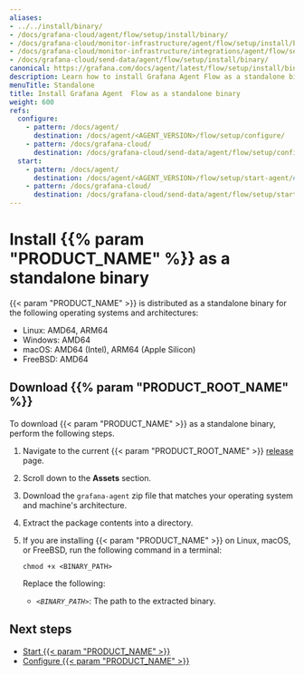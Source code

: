 ```yaml
---
aliases:
- ../../install/binary/
- /docs/grafana-cloud/agent/flow/setup/install/binary/
- /docs/grafana-cloud/monitor-infrastructure/agent/flow/setup/install/binary/
- /docs/grafana-cloud/monitor-infrastructure/integrations/agent/flow/setup/install/binary/
- /docs/grafana-cloud/send-data/agent/flow/setup/install/binary/
canonical: https://grafana.com/docs/agent/latest/flow/setup/install/binary/
description: Learn how to install Grafana Agent Flow as a standalone binary
menuTitle: Standalone
title: Install Grafana Agent  Flow as a standalone binary
weight: 600
refs:
  configure:
    - pattern: /docs/agent/
      destination: /docs/agent/<AGENT_VERSION>/flow/setup/configure/
    - pattern: /docs/grafana-cloud/
      destination: /docs/grafana-cloud/send-data/agent/flow/setup/configure/
  start:
    - pattern: /docs/agent/
      destination: /docs/agent/<AGENT_VERSION>/flow/setup/start-agent/#standalone-binary
    - pattern: /docs/grafana-cloud/
      destination: /docs/grafana-cloud/send-data/agent/flow/setup/start-agent/#standalone-binary
---
```


# Install {{% param "PRODUCT_NAME" %}} as a standalone binary

{{< param "PRODUCT_NAME" >}} is distributed as a standalone binary for the following operating systems and architectures:

* Linux: AMD64, ARM64
* Windows: AMD64
* macOS: AMD64 (Intel), ARM64 (Apple Silicon)
* FreeBSD: AMD64

## Download {{% param "PRODUCT_ROOT_NAME" %}}

To download {{< param "PRODUCT_NAME" >}} as a standalone binary, perform the following steps.

1. Navigate to the current {{< param "PRODUCT_ROOT_NAME" >}} [release](https://github.com/grafana/agent/releases) page.

1. Scroll down to the **Assets** section.

1. Download the `grafana-agent` zip file that matches your operating system and machine's architecture.

1. Extract the package contents into a directory.

1. If you are installing {{< param "PRODUCT_NAME" >}} on Linux, macOS, or FreeBSD, run the following command in a terminal:

   ```shell
   chmod +x <BINARY_PATH>
   ```

   Replace the following:

   - _`<BINARY_PATH>`_: The path to the extracted binary.

## Next steps

- [Start {{< param "PRODUCT_NAME" >}}](ref:start)
- [Configure {{< param "PRODUCT_NAME" >}}](ref:configure)

